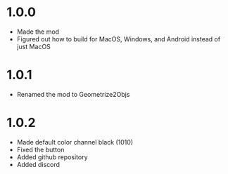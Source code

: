 # 1.0.0
- Made the mod
- Figured out how to build for MacOS, Windows, and Android instead of just MacOS
# 1.0.1
- Renamed the mod to Geometrize2Objs
# 1.0.2
- Made default color channel black (1010)
- Fixed the button
- Added github repository
- Added discord